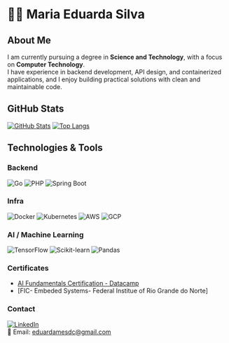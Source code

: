 # 👩‍💻 Maria Eduarda Silva

## About Me
I am currently pursuing a degree in **Science and Technology**, with a focus on **Computer Technology**.  
I have experience in backend development, API design, and containerized applications, and I enjoy building practical solutions with clean and maintainable code.



## GitHub Stats

[![GitHub Stats](https://github-readme-stats.vercel.app/api?username=dudamesdc&show_icons=true&theme=radical&cache_seconds=1800)](https://github.com/dudamesdc)
[![Top Langs](https://github-readme-stats.vercel.app/api/top-langs/?username=dudamesdc&layout=compact&theme=radical&cache_seconds=1800)](https://github.com/dudamesdc)

## Technologies & Tools

### Backend
![Go](https://img.shields.io/badge/Go-00ADD8?style=flat&logo=go&logoColor=white)
![PHP](https://img.shields.io/badge/PHP-777BB4?style=flat&logo=php&logoColor=white)
![Spring Boot](https://img.shields.io/badge/Spring_Boot-6DB33F?style=flat&logo=spring&logoColor=white)

### Infra
![Docker](https://img.shields.io/badge/Docker-2496ED?style=flat&logo=docker&logoColor=white)
![Kubernetes](https://img.shields.io/badge/Kubernetes-326CE5?style=flat&logo=kubernetes&logoColor=white)
![AWS](https://img.shields.io/badge/AWS-232F3E?style=flat&logo=amazon-aws&logoColor=white)
![GCP](https://img.shields.io/badge/GCP-F05032?style=flat&logo=google-cloud&logoColor=white)

### AI / Machine Learning
![TensorFlow](https://img.shields.io/badge/TensorFlow-FF6F00?style=flat&logo=tensorflow&logoColor=white)
![Scikit-learn](https://img.shields.io/badge/Scikit--learn-F7931E?style=flat&logo=scikitlearn&logoColor=white)
![Pandas](https://img.shields.io/badge/Pandas-150458?style=flat&logo=pandas&logoColor=white)


###  Certificates

- [AI Fundamentals Certification - Datacamp](https://drive.google.com/file/d/1fnd1lU-1jhTG-v1K0Hba5e2eiysSOjyk/view?usp=sharing)
- [FIC- Embeded Systems- Federal Institue of Rio Grande do Norte] 



###  Contact

[![LinkedIn](https://img.shields.io/badge/LinkedIn-blue?logo=linkedin&style=flat&logoColor=white)](www.linkedin.com/in/maria-eduarda-silva-657911327)  
📧 Email: [eduardamesdc@gmail.com](mailto:eduardamesdc@gmail.com)

